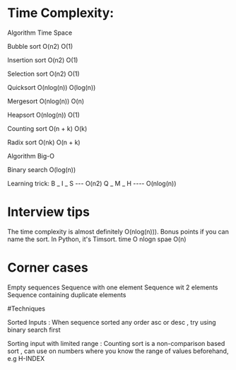 # Time Complexity:

Algorithm	Time	Space

Bubble sort	O(n2)	O(1)

Insertion sort	O(n2)	O(1)

Selection sort	O(n2)	O(1)

Quicksort	O(nlog(n))	O(log(n))

Mergesort	O(nlog(n))	O(n)

Heapsort	O(nlog(n))	O(1)

Counting sort	O(n + k)	O(k)

Radix sort	O(nk)	O(n + k)

Algorithm	Big-O

Binary search	O(log(n))

Learning trick:
B _ I _ S --- O(n2)
Q _ M _ H ---- O(nlog(n))


# Interview tips

The time complexity is almost definitely O(nlog(n))). Bonus points if you can name the sort. In Python, it's Timsort. time O nlogn spae O(n)


# Corner cases

Empty sequences
Sequence with one element
Sequence wit 2 elements
Sequence containing duplicate elements

#Techniques

Sorted Inputs : 
When sequence sorted any order asc or desc , try using binary search first

Sorting input with limited range :
Counting sort is a non-comparison based sort , can use on numbers where you know the range of values beforehand, e.g H-INDEX
